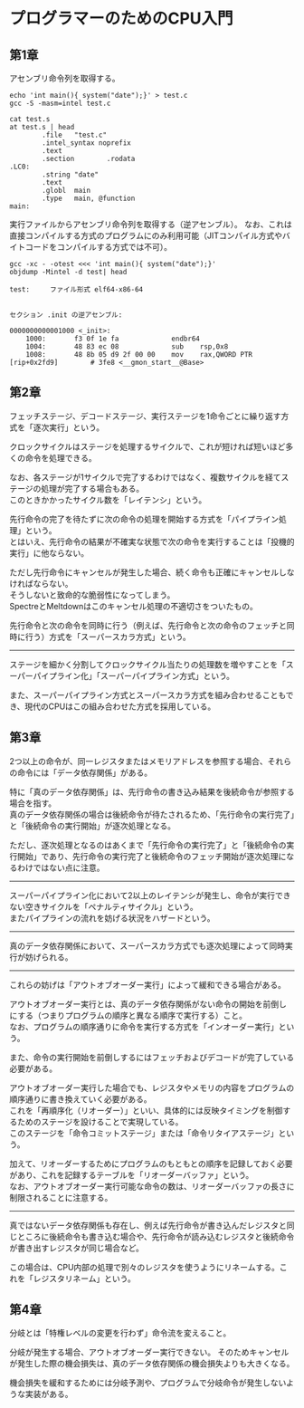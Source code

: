# プログラマーのためのCPU入門

## 第1章

アセンブリ命令列を取得する。

```
echo 'int main(){ system("date");}' > test.c
gcc -S -masm=intel test.c 

cat test.s
at test.s | head
        .file   "test.c"
        .intel_syntax noprefix
        .text
        .section        .rodata
.LC0:
        .string "date"
        .text
        .globl  main
        .type   main, @function
main:
```

実行ファイルからアセンブリ命令列を取得する（逆アセンブル）。
なお、これは直接コンパイルする方式のプログラムにのみ利用可能（JITコンパイル方式やバイトコードをコンパイルする方式では不可）。

```
gcc -xc - -otest <<< 'int main(){ system("date");}'
objdump -Mintel -d test| head

test:     ファイル形式 elf64-x86-64


セクション .init の逆アセンブル:

0000000000001000 <_init>:
    1000:       f3 0f 1e fa             endbr64 
    1004:       48 83 ec 08             sub    rsp,0x8
    1008:       48 8b 05 d9 2f 00 00    mov    rax,QWORD PTR [rip+0x2fd9]        # 3fe8 <__gmon_start__@Base>
```

## 第2章

フェッチステージ、デコードステージ、実行ステージを1命令ごとに繰り返す方式を「逐次実行」という。

クロックサイクルはステージを処理するサイクルで、これが短ければ短いほど多くの命令を処理できる。

なお、各ステージが1サイクルで完了するわけではなく、複数サイクルを経てステージの処理が完了する場合もある。  
このときかかったサイクル数を「レイテンシ」という。

先行命令の完了を待たずに次の命令の処理を開始する方式を「パイプライン処理」という。  
とはいえ、先行命令の結果が不確実な状態で次の命令を実行することは「投機的実行」に他ならない。

ただし先行命令にキャンセルが発生した場合、続く命令も正確にキャンセルしなければならない。  
そうしないと致命的な脆弱性になってしまう。  
SpectreとMeltdownはこのキャンセル処理の不適切さをついたもの。

先行命令と次の命令を同時に行う（例えば、先行命令と次の命令のフェッチと同時に行う）方式を「スーパースカラ方式」という。

---

ステージを細かく分割してクロックサイクル当たりの処理数を増やすことを「スーパーパイプライン化」「スーパーパイプライン方式」という。

また、スーパーパイプライン方式とスーパースカラ方式を組み合わせることもでき、現代のCPUはこの組み合わせた方式を採用している。

## 第3章

2つ以上の命令が、同一レジスタまたはメモリアドレスを参照する場合、それらの命令には「データ依存関係」がある。

特に「真のデータ依存関係」は、先行命令の書き込み結果を後続命令が参照する場合を指す。  
真のデータ依存関係の場合は後続命令が待たされるため、「先行命令の実行完了」と「後続命令の実行開始」が逐次処理となる。

ただし、逐次処理となるのはあくまで「先行命令の実行完了」と「後続命令の実行開始」であり、先行命令の実行完了と後続命令のフェッチ開始が逐次処理になるわけではない点に注意。

---

スーパーパイプライン化において2以上のレイテンシが発生し、命令が実行できない空きサイクルを「ペナルティサイクル」という。  
またパイプラインの流れを妨げる状況をハザードという。

---

真のデータ依存関係において、スーパースカラ方式でも逐次処理によって同時実行が妨げられる。

---

これらの妨げは「アウトオブオーダー実行」によって緩和できる場合がある。

アウトオブオーダー実行とは、真のデータ依存関係がない命令の開始を前倒しにする（つまりプログラムの順序と異なる順序で実行する）こと。  
なお、プログラムの順序通りに命令を実行する方式を「インオーダー実行」という。

また、命令の実行開始を前倒しするにはフェッチおよびデコードが完了している必要がある。

アウトオブオーダー実行した場合でも、レジスタやメモリの内容をプログラムの順序通りに書き換えていく必要がある。  
これを「再順序化（リオーダー）」といい、具体的には反映タイミングを制御するためのステージを設けることで実現している。  
このステージを「命令コミットステージ」または「命令リタイアステージ」という。

加えて、リオーダーするためにプログラムのもともとの順序を記録しておく必要があり、これを記録するテーブルを「リオーダーバッファ」という。  
なお、アウトオブオーダー実行可能な命令の数は、リオーダーバッファの長さに制限されることに注意する。

---

真ではないデータ依存関係も存在し、例えば先行命令が書き込んだレジスタと同じところに後続命令も書き込む場合や、先行命令が読み込むレジスタと後続命令が書き出すレジスタが同じ場合など。

この場合は、CPU内部の処理で別々のレジスタを使うようにリネームする。これを「レジスタリネーム」という。

## 第4章

分岐とは「特権レベルの変更を行わず」命令流を変えること。

分岐が発生する場合、アウトオブオーダー実行できない。
そのためキャンセルが発生した際の機会損失は、真のデータ依存関係の機会損失よりも大きくなる。

機会損失を緩和するためには分岐予測や、プログラムで分岐命令が発生しないような実装がある。
